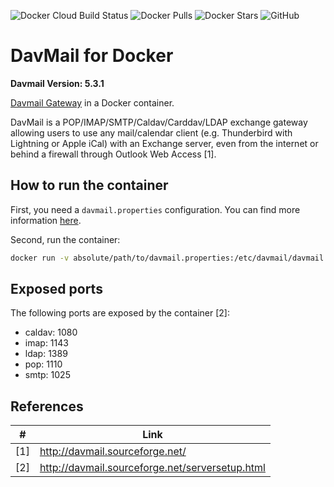 ![Docker Cloud Build Status](https://img.shields.io/docker/cloud/build/sebgru/davmail.svg) ![Docker Pulls](https://img.shields.io/docker/pulls/sebgru/davmail.svg) ![Docker Stars](https://img.shields.io/docker/stars/sebgru/davmail.svg) ![GitHub](https://img.shields.io/github/license/sebgru/docker-davmail.svg)

# DavMail for Docker

**Davmail Version: 5.3.1**

[Davmail Gateway](http://davmail.sourceforge.net/) in a Docker container.

DavMail is a POP/IMAP/SMTP/Caldav/Carddav/LDAP exchange gateway allowing users to use any mail/calendar client (e.g. Thunderbird with Lightning or Apple iCal) with an Exchange server, even from the internet or behind a firewall through Outlook Web Access [1].

## How to run the container

First, you need a `davmail.properties` configuration. You can find more information [here](http://davmail.sourceforge.net/serversetup.html).

Second, run the container:

``` bash
docker run -v absolute/path/to/davmail.properties:/etc/davmail/davmail.properties sebgru/davmail
```

## Exposed ports

The following ports are exposed by the container [2]:

* caldav: 1080
* imap: 1143
* ldap: 1389
* pop: 1110
* smtp: 1025

## References
\# | Link
------------ | -------------
[1] | http://davmail.sourceforge.net/
[2] | http://davmail.sourceforge.net/serversetup.html
     
